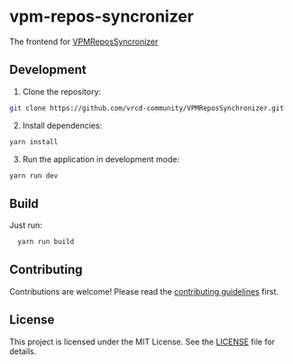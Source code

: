 # vpm-repos-syncronizer

The frontend for [VPMReposSyncronizer](https://github.com/vrcd-community/VPMReposSynchronizer)

## Development

1. Clone the repository:
  ```sh
  git clone https://github.com/vrcd-community/VPMReposSynchronizer.git
  ```
2. Install dependencies:
  ```sh
  yarn install
  ```
3. Run the application in development mode:
  ```sh
  yarn run dev
  ```

## Build

Just run:
```sh
  yarn run build
```

## Contributing

Contributions are welcome! Please read the [contributing guidelines](CONTRIBUTING.md) first.

## License

This project is licensed under the MIT License. See the [LICENSE](LICENSE) file for details.
